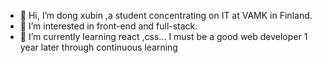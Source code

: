 - 👋 Hi, I’m dong xubin ,a student concentrating on IT at VAMK in Finland.
- 👀 I’m interested in front-end and full-stack.
- 🌱 I’m currently learning react ,css... I must be a good web developer 1 year later through continuous learning


<!---
dongxubin87/dongxubin87 is a ✨ special ✨ repository because its `README.md` (this file) appears on your GitHub profile.
You can click the Preview link to take a look at your changes.
--->
